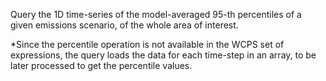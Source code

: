 
Query the 1D time-series of the model-averaged 95-th percentiles
of a given emissions scenario, of the whole area of interest.

*Since the percentile operation is not available in the WCPS set
of expressions, the query loads the data for each time-step in an
array, to be later processed to get the percentile values. 

